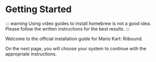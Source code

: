 # Getting Started

::: warning
Using video guides to install homebrew is not a good idea. Please follow the written instructions for the best results.
:::

Welcome to the official installation guide for Mario Kart: Riibound.

On the next page, you will choose your system to continue with the appropriate instructions.